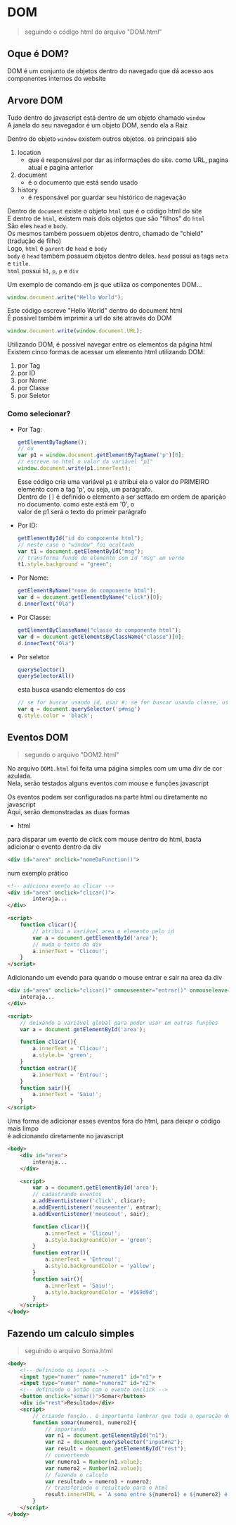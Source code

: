 # DOM
> seguindo o código html do arquivo "DOM.html"

## Oque é DOM?

DOM é um conjunto de objetos dentro do navegado que dá acesso aos componentes internos do website

## Arvore DOM

Tudo dentro do javascript está dentro de um objeto chamado ```window```<br>
A janela do seu navegador é um objeto DOM, sendo ela a Raiz<br>

Dentro do objeto ```window``` existem outros objetos. os principais são

1. location
    - que é responsável por dar as informações do site. como URL, pagina atual e pagina anterior
2. document
    - é o documento que está sendo usado
3. history
    - é responsável por guardar seu histórico de nagevação

Dentro de ```document``` existe o objeto ```html``` que é o código html do site<br>
E dentro de ```html```, existem mais dois objetos que são "filhos" do ```html```<br>
São eles ```head``` e ```body```.<br>
Os mesmos também possuem objetos dentro, chamado de "chield" (tradução de filho)<br>
Logo, ```html``` é ```parent``` de ```head``` e ```body```<br>
```body``` e ```head``` também possuem objetos dentro deles. ```head``` possui as tags `meta` e `title`.<br>
```html``` possui `h1`, `p`, `p` e `div`<br>

Um exemplo de comando em js que utiliza os componentes DOM...

```javascript
window.document.write("Hello World");
```

Este código escreve "Hello World" dentro do document html<br>
É possível também imprimir a url do site através do DOM<br>

```javascript
window.document.write(window.document.URL);
```

Utilizando DOM, é possível navegar entre os elementos da página html<br>
Existem cinco formas de acessar um elemento html utilizando DOM:<br>

1. por Tag
2. por ID
3. por Nome
4. por Classe
5. por Seletor

### Como selecionar?

- Por Tag:

    ```javascript
    getElementByTagName();
    // ou
    var p1 = window.document.getElementByTagName('p')[0];
    // escreve no html o valor da variável "p1"
    window.document.write(p1.innerText);
    ```

    Esse código cria uma variável ```p1``` e atribui ela o valor do PRIMEIRO elemento com a tag 'p', ou seja, um parágrafo.<br>
    Dentro de ```[]``` é definido o elemento a ser settado em ordem de aparição no documento. como este está em '0', o <br>
    valor de p1 será o texto do primeir parágrafo

- Por ID:

    ```javascript
    getElementById("id do componente html");
    // neste caso o "window" foi ocultado
    var t1 = document.getElementById("msg");
    // transforma fundo do elemento com id "msg" em verde
    t1.style.background = "green";
    ```

- Por Nome:

    ```javascript
    getElementByName("nome do componente html");
    var d = document.getElementByName("click")[0];
    d.innerText("Olá")
    ```

- Por Classe:

    ```javascript
    getElementByClasseName("classe do componente html");
    var d = document.getElementsByClassName("classe")[0];
    d.innerText("Olá")
    ```

- Por seletor

    ```javascript
    querySelector()
    querySelectorAll()
    ```

    esta busca usando elementos do css

    ```javascript
    // se for buscar usando id, usar #; se for buscar usando classe, usar .
    var q = document.querySelector('p#msg')
    q.style.color = 'black';

## Eventos DOM

> segundo o arquivo "DOM2.html"

No arquivo ```DOM1.html``` foi feita uma página simples com um uma div de cor azulada.<br>
Nela, serão testados alguns eventos com mouse e funções javascript<br>

Os eventos podem ser configurados na parte html ou diretamente no javascript<br>
Aqui, serão demonstradas as duas formas<br>

- html

para disparar um evento de click com mouse dentro do html, basta adicionar o evento dentro da div

```html
<div id="area" onclick="nomeDaFunction()">
```

num exemplo prático

```html
<!-- adiciona evento ao clicar -->
<div id="area" onclick="clicar()">
        interaja...
</div>

<script>
    function clicar(){
        // atribui a variável area o elemento pelo id
        var a = document.getElementById('area');
        // muda o texto da div
        a.innerText = 'Clicou!';
    }
</script>
```

Adicionando um evendo para quando o mouse entrar e sair na area da div<br>

```html
<div id="area" onclick="clicar()" onmouseenter="entrar()" onmouseleave="sair()">
    interaja...
</div>

<script>
    // deixando a variável global para poder usar em outras funções
    var a = document.getElementById('area');

    function clicar(){
        a.innerText = 'Clicou!';
        a.style.b= 'green';
    }
    function entrar(){
        a.innerText = 'Entrou!';
    }
    function sair(){
        a.innerText = 'Saiu!';
    }
</script>
```

Uma forma de adicionar esses eventos fora do html, para deixar o código mais limpo<br>
é adicionando diretamente no javascript<br>

```html
<body>  
    <div id="area">
        interaja...
    </div>

    <script>
        var a = document.getElementById('area');
        // cadastrando eventos
        a.addEventListener('click', clicar);
        a.addEventListener('mouseenter', entrar);
        a.addEventListener('mouseout', sair);

        function clicar(){
            a.innerText = 'Clicou!';
            a.style.backgroundColor = 'green';
        }
        function entrar(){
            a.innerText = 'Entrou!';
            a.style.backgroundColor = 'yallow';
        }
        function sair(){
            a.innerText = 'Saiu!';
            a.style.backgroundColor = '#169d9d';
        }
    </script>
</body>
```

## Fazendo um calculo simples
> seguindo o arquivo Soma.html

```html
<body>
    <!-- definindo os inputs -->
    <input type="numer" name="numero1" id="n1"> +
    <input type="numer" name="numero2" id="n2">
    <!-- definindo o botão com o evento onclick -->
    <button onclick="somar()">Somar</button>
    <div id="rest">Resultado</div>
    <script>
        // criando função.. é importante lembrar que toda a operação deva estar dentro da função
        function somar(numero1, numero2){
            // importando
            var n1 = document.getElementById("n1");
            var n2 = document.querySelector("input#n2");
            var result = document.getElementById("rest");
            // convertendo
            var numero1 = Number(n1.value);
            var numero2 = Number(n2.value);
            // fazendo o calculo
            var resultado = numero1 + numero2;
            // transferindo o resultado para o html
            result.innerHTML = `A soma entre ${numero1} e ${numero2} é de: ${resultado}`;
        }
    </script>
</body>
```